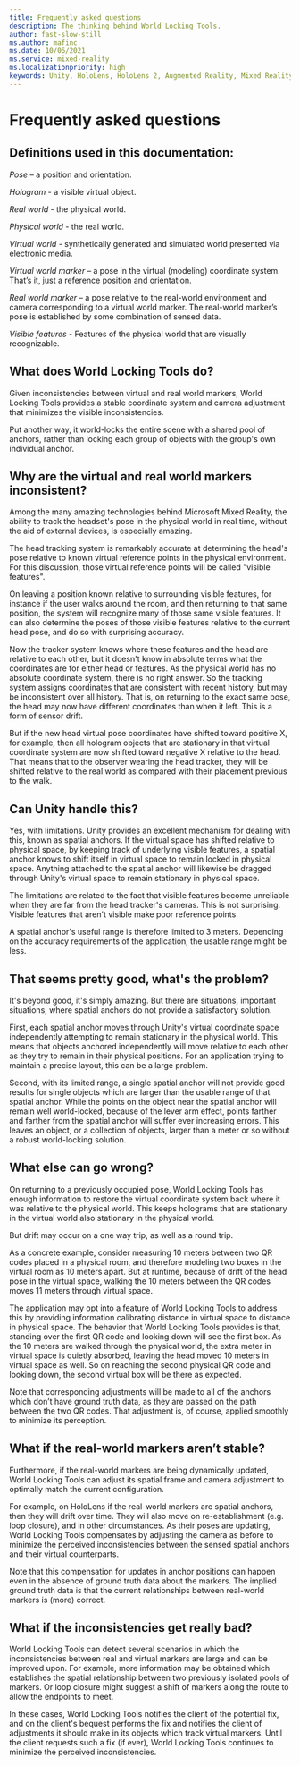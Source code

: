 ```yaml
---
title: Frequently asked questions
description: The thinking behind World Locking Tools.
author: fast-slow-still
ms.author: mafinc
ms.date: 10/06/2021
ms.service: mixed-reality
ms.localizationpriority: high
keywords: Unity, HoloLens, HoloLens 2, Augmented Reality, Mixed Reality, ARCore, ARKit, development, MRTK
---
```


# Frequently asked questions

## Definitions used in this documentation:

*Pose* – a position and orientation.

*Hologram* - a visible virtual object.

*Real world* - the physical world.

*Physical world* - the real world.

*Virtual world* - synthetically generated and simulated world presented via electronic media.

*Virtual world marker* – a pose in the virtual (modeling) coordinate system. That’s it, just a reference position and orientation.

*Real world marker* – a pose relative to the real-world environment and camera corresponding to a virtual world marker. The real-world marker’s pose is established by some combination of sensed data.

*Visible features* - Features of the physical world that are visually recognizable.

## What does World Locking Tools do?

Given inconsistencies between virtual and real world markers, World Locking Tools provides a stable coordinate system and camera adjustment that minimizes the visible inconsistencies.

Put another way, it world-locks the entire scene with a shared pool of anchors, rather than locking each group of objects with the group's own individual anchor.

## Why are the virtual and real world markers inconsistent?

Among the many amazing technologies behind Microsoft Mixed Reality, the ability to track the headset's pose in the physical world in real time, without the aid of external devices, is especially amazing.

The head tracking system is remarkably accurate at determining the head's pose relative to known virtual reference points in the physical environment. For this discussion, those virtual reference points will be called "visible features".

On leaving a position known relative to surrounding visible features, for instance if the user walks around the room, and then returning to that same position, the system will recognize many of those same visible features. It can also determine the  poses of those visible features relative to the current head pose, and do so with surprising accuracy.

Now the tracker system knows where these features and the head are relative to each other, but it doesn't know in absolute terms what the coordinates are for either head or features. As the physical world has no absolute coordinate system, there is no right answer. So the tracking system assigns coordinates that are consistent with recent history, but may be inconsistent over all history. That is, on returning to the exact same pose, the head may now have different coordinates than when it left. This is a form of sensor drift.

But if the new head virtual pose coordinates have shifted toward positive X, for example, then all hologram objects that are stationary in that virtual coordinate system are now shifted toward negative X relative to the head. That means that to the observer wearing the head tracker, they will be shifted relative to the real world as compared with their placement previous to the walk.

## Can Unity handle this?

Yes, with limitations. Unity provides an excellent mechanism for dealing with this, known as spatial anchors. If the virtual space has shifted relative to physical space, by keeping track of underlying visible features, a spatial anchor knows to shift itself in virtual space to remain locked in physical space. Anything attached to the spatial anchor will likewise be dragged through Unity's virtual space to remain stationary in physical space.

The limitations are related to the fact that visible features become unreliable when they are far from the head tracker's cameras. This is not surprising. Visible features that aren't visible make poor reference points.

A spatial anchor's useful range is therefore limited to 3 meters. Depending on the accuracy requirements of the application, the usable range might be less.

## That seems pretty good, what's the problem?

It's beyond good, it's simply amazing. But there are situations, important situations, where spatial anchors do not provide a satisfactory solution.

First, each spatial anchor moves through Unity's virtual coordinate space independently attempting to remain stationary in the physical world. This means that objects anchored independently will move relative to each other as they try to remain in their physical positions. For an application trying to maintain a precise layout, this can be a large problem.

Second, with its limited range, a single spatial anchor will not provide good results for single objects which are larger than the usable range of that spatial anchor. While the points on the object near the spatial anchor will remain well world-locked, because of the lever arm effect, points farther and farther from the spatial anchor will suffer ever increasing errors. This leaves an object, or a collection of objects, larger than a meter or so without a robust world-locking solution.

## What else can go wrong?

On returning to a previously occupied pose, World Locking Tools has enough information to restore the virtual coordinate system back where it was relative to the physical world. This keeps holograms that are stationary in the virtual world also stationary in the physical world.

But drift may occur on a one way trip, as well as a round trip.

As a concrete example, consider measuring 10 meters between two QR codes placed in a physical room, and therefore modeling two boxes in the virtual room as 10 meters apart. But at runtime, because of drift of the head pose in the virtual space, walking the 10 meters between the QR codes moves 11 meters through virtual space.

The application may opt into a feature of World Locking Tools to address this by providing information calibrating distance in virtual space to distance in physical space. The behavior that World Locking Tools provides is that, standing over the first QR code and looking down will see the first box. As the 10 meters are walked through the physical world, the extra meter in virtual space is quietly absorbed, leaving the head moved 10 meters in virtual space as well. So on reaching the second physical QR code and looking down, the second virtual box will be there as expected.

Note that corresponding adjustments will be made to all of the anchors which don’t have ground truth data, as they are passed on the path between the two QR codes. That adjustment is, of course, applied smoothly to minimize its perception.

## What if the real-world markers aren’t stable?

Furthermore, if the real-world markers are being dynamically updated, World Locking Tools can adjust its spatial frame and camera adjustment to optimally match the current configuration.

For example, on HoloLens if the real-world markers are spatial anchors, then they will drift over time. They will also move on re-establishment (e.g. loop closure), and in other circumstances. As their poses are updating, World Locking Tools compensates by adjusting the camera as before to minimize the perceived inconsistencies between the sensed spatial anchors and their virtual counterparts.

Note that this compensation for updates in anchor positions can happen even in the absence of ground truth data about the markers. The implied ground truth data is that the current relationships between real-world markers is (more) correct.

## What if the inconsistencies get really bad?

World Locking Tools can detect several scenarios in which the inconsistencies between real and virtual markers are large and can be improved upon. For example, more information may be obtained which establishes the spatial relationship between two previously isolated pools of markers. Or loop closure might suggest a shift of markers along the route to allow the endpoints to meet.

In these cases, World Locking Tools notifies the client of the potential fix, and on the client's bequest performs the fix and notifies the client of adjustments it should make in its objects which track virtual markers. Until the client requests such a fix (if ever), World Locking Tools continues to minimize the perceived inconsistencies.
